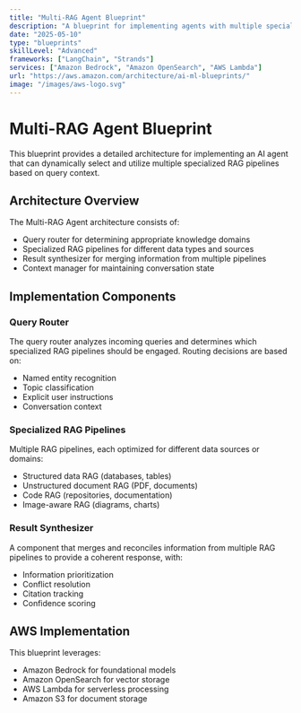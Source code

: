 ```yaml
---
title: "Multi-RAG Agent Blueprint"
description: "A blueprint for implementing agents with multiple specialized retrieval-augmented generation capabilities"
date: "2025-05-10"
type: "blueprints"
skillLevel: "Advanced"
frameworks: ["LangChain", "Strands"]
services: ["Amazon Bedrock", "Amazon OpenSearch", "AWS Lambda"]
url: "https://aws.amazon.com/architecture/ai-ml-blueprints/"
image: "/images/aws-logo.svg"
---
```


# Multi-RAG Agent Blueprint

This blueprint provides a detailed architecture for implementing an AI agent that can dynamically select and utilize multiple specialized RAG pipelines based on query context.

## Architecture Overview

The Multi-RAG Agent architecture consists of:

- Query router for determining appropriate knowledge domains
- Specialized RAG pipelines for different data types and sources
- Result synthesizer for merging information from multiple pipelines
- Context manager for maintaining conversation state

## Implementation Components

### Query Router

The query router analyzes incoming queries and determines which specialized RAG pipelines should be engaged. Routing decisions are based on:

- Named entity recognition
- Topic classification
- Explicit user instructions
- Conversation context

### Specialized RAG Pipelines

Multiple RAG pipelines, each optimized for different data sources or domains:

- Structured data RAG (databases, tables)
- Unstructured document RAG (PDF, documents)
- Code RAG (repositories, documentation)
- Image-aware RAG (diagrams, charts)

### Result Synthesizer

A component that merges and reconciles information from multiple RAG pipelines to provide a coherent response, with:

- Information prioritization
- Conflict resolution
- Citation tracking
- Confidence scoring

## AWS Implementation

This blueprint leverages:
- Amazon Bedrock for foundational models
- Amazon OpenSearch for vector storage
- AWS Lambda for serverless processing
- Amazon S3 for document storage
